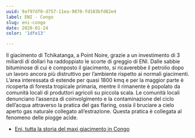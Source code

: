 ```yaml
---
uuid: 9af97df0-d757-11ea-9870-fd103bfd82e4
label: ENI - Congo
slug: eni-congo
date: 2020-01-24
color: '1dfe13'

---
```


Il giacimento di Tchikatanga, a Point Noire, grazie a un investimento di 3 miliardi di dollari ha raddoppiato le scorte di greggio di ENI. Dalle sabbie bituminose di cui è composto il giacimento, si ricaverebbe il petrolio dopo un lavoro ancora più distruttivo per l’ambiente rispetto ai normali giacimenti. L’area interessata di estende per quasi 1800 kmq e per la maggior parte è ricoperta di foresta tropicale primaria, mentre il rimanente è popolato da comunità locali di produttori agricoli su piccola scala. Le comunità locali denunciano l’assenza di coinvolgimento e la contaminazione del ciclo dell’acqua attraverso la pratica del gas flaring, ossia il bruciare a cielo aperto gas naturale collegato all’estrazione. Questa pratica è collegata al fenomeno delle piogge acide.

- [Eni, tutta la storia del maxi giacimento in Congo](http://espresso.repubblica.it/inchieste/2018/04/11/news/eni-tutta-la-storia-del-maxi-giacimento-in-congo-1.320483)
